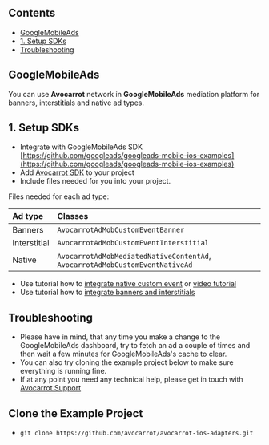 ## Contents
* [GoogleMobileAds](#googlemobileads)
* [1. Setup SDKs](#1-setup-sdks)
* [Troubleshooting](#troubleshooting)



## GoogleMobileAds
You can use **Avocarrot** network in **GoogleMobileAds** mediation platform for banners, interstitials and native ad types.



## 1. Setup SDKs

* Integrate with GoogleMobileAds SDK [https://github.com/googleads/googleads-mobile-ios-examples](https://github.com/googleads/googleads-mobile-ios-examples)
* Add [Avocarrot SDK](https://github.com/avocarrot/avocarrot-ios-sdk) to your project
* Include files needed for you into your project.

Files needed for each ad type:

| Ad type | Classes |
|:----------------|:----------------|
| Banners | `AvocarrotAdMobCustomEventBanner` |
| Interstitial | `AvocarrotAdMobCustomEventInterstitial` |
| Native | `AvocarrotAdMobMediatedNativeContentAd`, `AvocarrotAdMobCustomEventNativeAd` |

* Use tutorial how to [integrate native custom event](https://developers.google.com/admob/ios/native-custom-events) or [video tutorial](https://www.youtube.com/watch?v=sFew8Squ4pE)
* Use tutorial how to [integrate banners and interstitials](https://developers.google.com/admob/ios/custom-events)

## Troubleshooting

- Please have in mind, that any time you make a change to the GoogleMobileAds dashboard, try to fetch an ad a couple of times and then wait a few minutes for GoogleMobileAds's cache to clear.
- You can also try cloning the example project below to make sure everything is running fine.
- If at any point you need any technical help, please get in touch with [Avocarrot Support](https://docs.ampiri.com/)

## Clone the Example Project
* `git clone https://github.com/avocarrot/avocarrot-ios-adapters.git`
